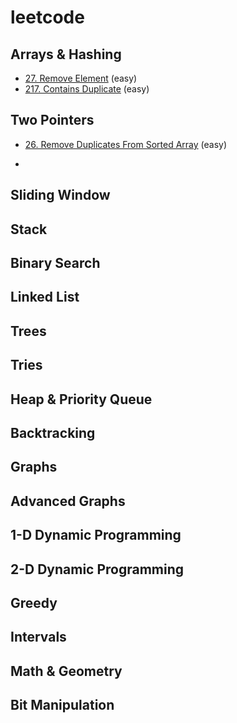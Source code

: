 # leetcode

## Arrays & Hashing

- [27. Remove Element](https://github.com/flenhu/leetcode/blob/main/easy/27_removeElement.ipynb) (easy)
- [217. Contains Duplicate](https://github.com/flenhu/leetcode/blob/main/easy/217_containsDuplicate.ipynb) (easy)

## Two Pointers
- [26. Remove Duplicates From Sorted Array](https://github.com/flenhu/leetcode/blob/main/easy/26_removeDuplicatesFromSortedArray.ipynb) (easy)

- 

## Sliding Window

## Stack

## Binary Search

## Linked List

## Trees

## Tries

## Heap & Priority Queue

## Backtracking 

## Graphs

## Advanced Graphs

## 1-D Dynamic Programming

## 2-D Dynamic Programming 

## Greedy

## Intervals

## Math & Geometry

## Bit Manipulation

